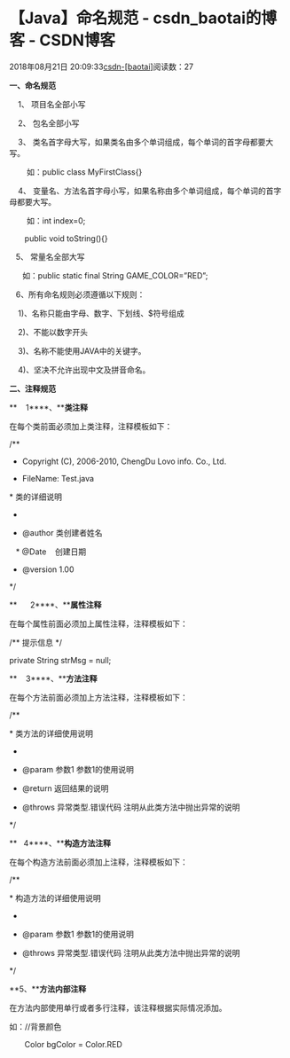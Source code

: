 # 【Java】命名规范 - csdn_baotai的博客 - CSDN博客

2018年08月21日 20:09:33[csdn-[baotai]](https://me.csdn.net/csdn_baotai)阅读数：27


**一、命名规范**

    1、 项目名全部小写

    2、 包名全部小写

    3、 类名首字母大写，如果类名由多个单词组成，每个单词的首字母都要大写。

        如：public class MyFirstClass{}

    4、 变量名、方法名首字母小写，如果名称由多个单词组成，每个单词的首字母都要大写。

        如：int index=0;

       public void toString(){}

   5、 常量名全部大写

      如：public static final String GAME_COLOR=”RED”;

   6、所有命名规则必须遵循以下规则：

    1)、名称只能由字母、数字、下划线、$符号组成

    2)、不能以数字开头

    3)、名称不能使用JAVA中的关键字。

    4)、坚决不允许出现中文及拼音命名。

**二、注释规范**

**    1****、****类注释**

在每个类前面必须加上类注释，注释模板如下：

/**

* Copyright (C), 2006-2010, ChengDu Lovo info. Co., Ltd.

* FileName: Test.java

* 类的详细说明

*

* @author 类创建者姓名

   * @Date    创建日期

* @version 1.00

*/

**      2****、****属性注释**

在每个属性前面必须加上属性注释，注释模板如下：

/** 提示信息 */

private String strMsg = null;

**    3****、****方法注释**

在每个方法前面必须加上方法注释，注释模板如下：

/**

* 类方法的详细使用说明

*

* @param 参数1 参数1的使用说明

* @return 返回结果的说明

* @throws 异常类型.错误代码 注明从此类方法中抛出异常的说明

*/

**   4****、****构造方法注释**

在每个构造方法前面必须加上注释，注释模板如下：

/**

* 构造方法的详细使用说明

*

* @param 参数1 参数1的使用说明

* @throws 异常类型.错误代码 注明从此类方法中抛出异常的说明

*/

**5、****方法内部注释**

在方法内部使用单行或者多行注释，该注释根据实际情况添加。

如：//背景颜色

       Color bgColor = Color.RED

